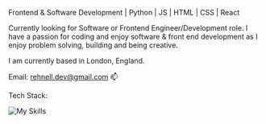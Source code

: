 Frontend & Software Development | Python | JS | HTML | CSS | React

 Currently looking for Software or Frontend  Engineer/Development role. 
 I have a passion for coding and enjoy software & front end development as I enjoy problem solving, building and being creative. 
 
 I am currently based in London, England. 

Email: rehnell.dev@gmail.com 📫





Tech Stack:

![My Skills](https://skillicons.dev/icons?i=js,python,html,css,react,bootstrap,vscode,github,ps,ae,figma)


<!---
Rehnell/Rehnell is a ✨ special ✨ repository because its `README.md` (this file) appears on your GitHub profile.
You can click the Preview link to take a look at your changes.
--->

